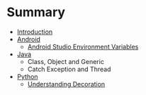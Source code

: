 # Summary

* [Introduction](README.md)
* [Android](contents/android.md)
   * [Android Studio Environment Variables](contents/android_studio_environment_variables.md)
* [Java](contents/java.md)
   * Class, Object and Generic
   * Catch Exception and Thread
* [Python](contents/python.md)
   * [Understanding Decoration](contents/understanding_decoration.md)

